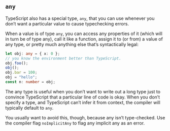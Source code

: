## `any`

TypeScript also has a special type, `any`, that you can use whenever you don’t want a particular value to cause typechecking errors.

When a value is of type `any`, you can access any properties of it (which will in turn be of type any), call it like a function, assign it to (or from) a value of any type, or pretty much anything else that’s syntactically legal:

```ts twoslash
let obj: any = { x: 0 };
// you know the environment better than TypeScript.
obj.foo();
obj();
obj.bar = 100;
obj = "hello";
const n: number = obj;
```
The any type is useful when you don’t want to write out a long type just to convince TypeScript that a particular line of code is okay.
When you don’t specify a type, and TypeScript can’t infer it from context, the compiler will typically default to `any`.

You usually want to avoid this, though, because any isn’t type-checked. Use the compiler flag `noImplicitAny` to flag any implicit any as an error.

